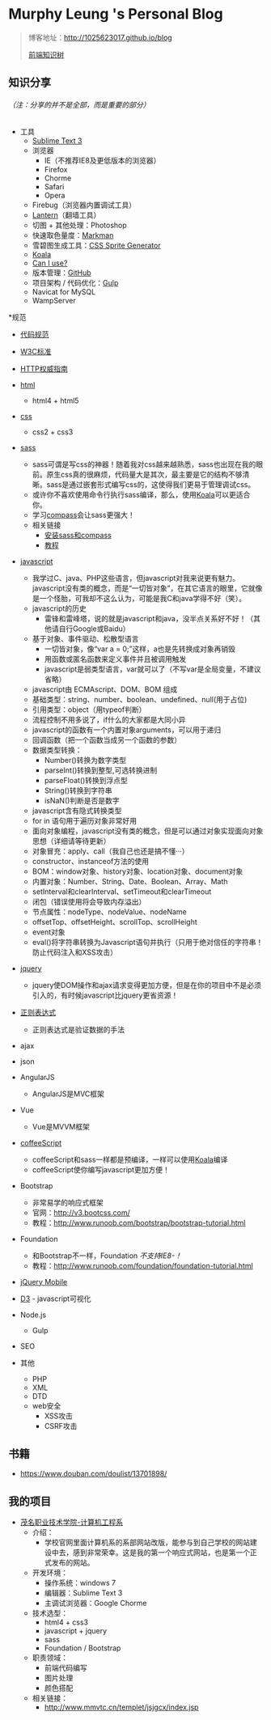 # Murphy Leung 's Personal Blog

> 博客地址：http://1025623017.github.io/blog
>
>[前端知识树](http://1025623017.github.io/blog/images/tree.jpg)

## 知识分享
###### （注：分享的并不是全部，而是重要的部分）

* 工具
  * [Sublime Text 3](http://www.sublimetext.com)
  * 浏览器
    * IE（不推荐IE8及更低版本的浏览器）
    * Firefox
    * Chorme
    * Safari
    * Opera
  * Firebug（浏览器内置调试工具）
  * [Lantern](http://www.iyaxi.com/2015-11-17/732.html)（翻墙工具）
  * 切图 + 其他处理：Photoshop
  * 快速取色量度：[Markman](http://www.getmarkman.com)
  * 雪碧图生成工具：[CSS Sprite Generator](http://www.cn.spritegen.website-performance.org)
  * [Koala](http://koala-app.com/index.html)
  * [Can I use?](http://caniuse.com)
  * 版本管理：[GitHub](https://github.com)
  * 项目架构 / 代码优化：[Gulp](http://www.gulpjs.com.cn)
  * Navicat for MySQL
  * WampServer

*规范
  * [代码规范](http://codeguide.bootcss.com)
  * [W3C标准](https://www.w3.org)
  * [HTTP权威指南](https://book.douban.com/subject/10746113)

* [html](http://www.runoob.com/html/html-tutorial.html)
  * html4 + html5

* [css](http://www.runoob.com/css/css-tutorial.html)
  * css2 + css3

* [sass](http://www.ruanyifeng.com/blog/2012/06/sass.html)
  * sass可谓是写css的神器！随着我对css越来越熟悉，sass也出现在我的眼前。原生css真的很麻烦，代码量大是其次，最主要是它的结构不够清晰。sass是通过嵌套形式编写css的，这使得我们更易于管理调试css。
  * 或许你不喜欢使用命令行执行sass编译，那么，使用[Koala](http://koala-app.com/index.html)可以更适合你。
  * 学习[compass](http://www.ruanyifeng.com/blog/2012/11/compass.html)会让sass更强大！
  * 相关链接
    * [安装sass和compass](http://devework.com/sass-compass.html)
    * [教程](http://www.tuicool.com/articles/NNbaM3)

* [javascript](http://edu.51cto.com/lesson/id-2376.html)
  * 我学过C、java、PHP这些语言，但javascript对我来说更有魅力。javascript没有类的概念，而是“一切皆对象”，在其它语言的眼里，它就像是一个怪胎，可我却不这么认为，可能是我C和java学得不好（笑）。
  * javascript的历史
    * 雷锋和雷峰塔，说的就是javascript和java，没半点关系好不好！（其他请自行Google或Baidu）
  * 基于对象、事件驱动、松散型语言
    * 一切皆对象，像“var a = 0;”这样，a也是先转换成对象再销毁
    * 用函数或匿名函数来定义事件并且被调用触发
    * javascript是弱类型语言，var就可以了（不写var是全局变量，不建议省略）
  * javascript由 ECMAscript、DOM、BOM 组成
  * 基础类型：string、number、boolean、undefined、null(用于占位)
  * 引用类型：object（用typeof判断）
  * 流程控制不用多说了，if什么的大家都是大同小异
  * javascript的函数有一个内置对象arguments，可以用于递归
  * 回调函数（把一个函数当成另一个函数的参数）
  * 数据类型转换：
    * Number()转换为数字类型
    * parseInt()转换到整型,可选转换进制
    * parseFloat()转换到浮点型
    * String()转换到字符串
    * isNaN()判断是否是数字
  * javascript含有隐式转换类型
  * for in 语句用于遍历对象非常好用
  * 面向对象编程，javascript没有类的概念，但是可以通过对象实现面向对象思想（详细请等待更新）
  * 对象冒充：apply、call（我自己也还是搞不懂···）
  * constructor、instanceof方法的使用
  * BOM：window对象、history对象、location对象、document对象
  * 内置对象：Number、String、Date、Boolean、Array、Math
  * setInterval和clearInterval、setTimeout和clearTimeout
  * 闭包（错误使用将会导致内存溢出）
  * 节点属性：nodeType、nodeValue、nodeName
  * offsetTop、offsetHeight、scrollTop、scrollHeight
  * event对象
  * eval()将字符串转换为Javascript语句并执行（只用于绝对信任的字符串！防止代码注入和XSS攻击）

* [jquery](http://edu.51cto.com/index.php?do=lession&id=14456)
  * jquery使DOM操作和ajax请求变得更加方便，但是在你的项目中不是必须引入的，有时候javascript比jquery更省资源！

* [正则表达式](http://wsq.discuz.qq.com/?c=index&a=viewthread&f=wx&tid=85503&siteid=261146700&source=mq&_wv=1)
  * 正则表达式是验证数据的手法

* ajax

* json

* AngularJS
  * AngularJS是MVC框架

* Vue
  * Vue是MVVM框架

* [coffeeScript](http://coffee-script.org)
  * coffeeScript和sass一样都是预编译，一样可以使用[Koala](http://koala-app.com/index.html)编译
  * coffeeScript使你编写javascript更加方便！

* Bootstrap
  * 非常易学的响应式框架
  * 官网：http://v3.bootcss.com/
  * 教程：http://www.runoob.com/bootstrap/bootstrap-tutorial.html

* Foundation
  * 和Bootstrap不一样，Foundation *不支持IE8-！*
  * 教程：http://www.runoob.com/foundation/foundation-tutorial.html

* [jQuery Mobile](http://jquerymobile.com/)

* [D3](https://d3js.org/) - javascript可视化

* Node.js
  * Gulp

* SEO

* 其他
  * PHP
  * XML
  * DTD
  * web安全
    * XSS攻击
    * CSRF攻击

## 书籍

* https://www.douban.com/doulist/13701898/

## 我的项目

* [茂名职业技术学院-计算机工程系](http://www.mmvtc.cn/templet/jsjgcx/index.jsp)
  * 介绍：
    * 学校官网里面计算机系的系部网站改版，能参与到自己学校的网站建设中去，感到非常荣幸。这是我的第一个响应式网站，也是第一个正式发布的网站。
  * 开发环境：
    * 操作系统：windows 7
    * 编辑器：Sublime Text 3
    * 主调试浏览器：Google Chorme
  * 技术选型：
    * html4 + css3
    * javascript + jquery
    * sass
    * Foundation / Bootstrap
  * 职责领域：
    * 前端代码编写
    * 图片处理
    * 颜色搭配
  * 相关链接：
    * http://www.mmvtc.cn/templet/jsjgcx/index.jsp

